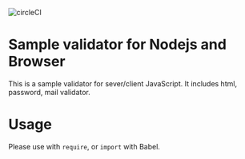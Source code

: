 ![circleCI](https://circleci.com/gh/katsew/sample-validator.png?style=shield&circle-token=b4c34361bc3fc149642fd2c7effd489da09c7f66)

# Sample validator for Nodejs and Browser

This is a sample validator for sever/client JavaScript.
It includes html, password, mail validator.

# Usage

Please use with `require`, or `import` with Babel.
